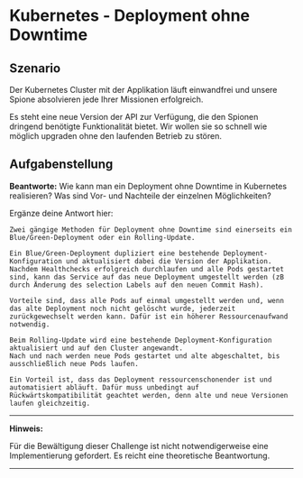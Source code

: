 # Kubernetes - Deployment ohne Downtime

## Szenario

Der Kubernetes Cluster mit der Applikation läuft einwandfrei und unsere Spione absolvieren jede Ihrer Missionen erfolgreich.

Es steht eine neue Version der API zur Verfügung, die den Spionen dringend benötigte Funktionalität bietet. Wir wollen sie so schnell wie möglich upgraden ohne den laufenden Betrieb zu stören.

## Aufgabenstellung

__Beantworte:__ Wie kann man ein Deployment ohne Downtime in Kubernetes realisieren? Was sind Vor- und Nachteile der einzelnen Möglichkeiten?

Ergänze deine Antwort hier:

```
Zwei gängige Methoden für Deployment ohne Downtime sind einerseits ein Blue/Green-Deployment oder ein Rolling-Update.

Ein Blue/Green-Deployment dupliziert eine bestehende Deployment-Konfiguration und aktualisiert dabei die Version der Applikation. 
Nachdem Healthchecks erfolgreich durchlaufen und alle Pods gestartet sind, kann das Service auf das neue Deployment umgestellt werden (zB durch Änderung des selection Labels auf den neuen Commit Hash).

Vorteile sind, dass alle Pods auf einmal umgestellt werden und, wenn das alte Deployment noch nicht gelöscht wurde, jederzeit zurückgewechselt werden kann. Dafür ist ein höherer Ressourcenaufwand notwendig.

Beim Rolling-Update wird eine bestehende Deployment-Konfiguration aktualisiert und auf den Cluster angewandt.
Nach und nach werden neue Pods gestartet und alte abgeschaltet, bis ausschließlich neue Pods laufen. 

Ein Vorteil ist, dass das Deployment ressourcenschonender ist und automatisiert abläuft. Dafür muss unbedingt auf Rückwärtskompatibilität geachtet werden, denn alte und neue Versionen laufen gleichzeitig.
```

---
**Hinweis:**

Für die Bewältigung dieser Challenge ist nicht notwendigerweise eine Implementierung gefordert. Es reicht eine theoretische Beantwortung.

---
